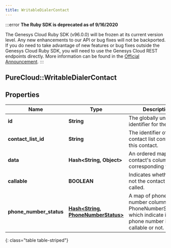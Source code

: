 ```yaml
---
title: WritableDialerContact
---
```


:::error
**The Ruby SDK is deprecated as of 9/16/2020**

The Genesys Cloud Ruby SDK (v96.0.0) will be frozen at its current version level. Any new enhancements to our API or bug fixes will not be backported. If you do need to take advantage of new features or bug fixes outside the Genesys Cloud Ruby SDK, you will need to use the Genesys Cloud REST endpoints directly. More information can be found in the [Official Announcement](https://developer.mypurecloud.com/forum/t/announcement-genesys-cloud-ruby-sdk-end-of-life/8850).
:::


## PureCloud::WritableDialerContact

## Properties

|Name | Type | Description | Notes|
|------------ | ------------- | ------------- | -------------|
| **id** | **String** | The globally unique identifier for the object. | [optional] |
| **contact_list_id** | **String** | The identifier of the contact list containing this contact. | |
| **data** | **Hash&lt;String, Object&gt;** | An ordered map of the contact&#39;s columns and corresponding values. | |
| **callable** | **BOOLEAN** | Indicates whether or not the contact can be called. | [optional] |
| **phone_number_status** | [**Hash&lt;String, PhoneNumberStatus&gt;**](PhoneNumberStatus.html) | A map of phone number columns to PhoneNumberStatuses, which indicate if the phone number is callable or not. | [optional] |
{: class="table table-striped"}


